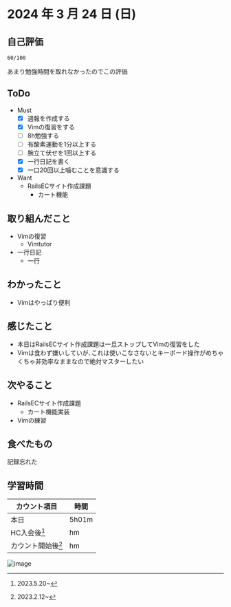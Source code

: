 # 2024 年 3 月 24 日 (日)

## 自己評価
```
60/100
```
あまり勉強時間を取れなかったのでこの評価

## ToDo
- Must
  - [x] 週報を作成する
  - [x] Vimの復習をする
  - [ ] 8h勉強する
  - [ ] 有酸素運動を1分以上する
  - [ ] 腕立て伏せを1回以上する
  - [x] 一行日記を書く
  - [x] 一口20回以上噛むことを意識する
- Want
  - RailsECサイト作成課題
    - カート機能

## 取り組んだこと
- Vimの復習
  - Vimtutor
- 一行日記
  - 一行

## わかったこと
- Vimはやっぱり便利

## 感じたこと
- 本日はRailsECサイト作成課題は一旦ストップしてVimの復習をした
- Vimは食わず嫌いしていが､これは使いこなさないとキーボード操作がめちゃくちゃ非効率なままなので絶対マスターしたい

## 次やること
- RailsECサイト作成課題
  - カート機能実装
- Vimの練習

## 食べたもの
記録忘れた

## 学習時間
|カウント項目|時間|
|----|----|
|本日 |5h01m|
|HC入会後[^1]|hm|
|カウント開始後[^2]|hm|

[^1]: 2023.5.20~
[^2]: 2023.2.12~


![image](https://github.com/nil-ramuda/daily_report/assets/94735931/8a74fa36-3db0-4844-802c-6dbb68bfa534)
